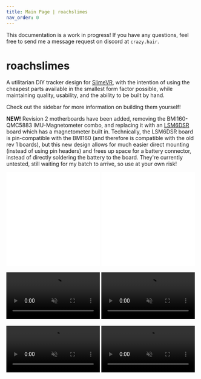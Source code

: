 ```yaml
---
title: Main Page | roachslimes
nav_order: 0
---
```


This documentation is a work in progress! If you have any questions, feel free to send me a message request on discord at `crazy.hair`.

# roachslimes

A utilitarian DIY tracker design for [SlimeVR](https://docs.slimevr.dev/), with the intention of using the cheapest parts available in the smallest form factor possible, while maintaining quality, usability, and the ability to be built by hand.

Check out the sidebar for more information on building them yourself!

**NEW!** Revision 2 motherboards have been added, removing the BMI160-QMC5883 IMU-Magnetometer combo, and replacing it with an [LSM6DSR](https://moffshop.deyta.de/products/lsm6dsr) board which has a magnetometer built in. Technically, the LSM6DSR board is pin-compatible with the BMI160 (and therefore is compatible with the old rev 1 boards), but this new design allows for much easier direct mounting (instead of using pin headers) and frees up space for a battery connector, instead of directly soldering the battery to the board. They're currently untested, still waiting for my batch to arrive, so use at your own risk!


<iframe src="rendering/mobo_viewer.html" name="mobo_viewer" scrolling="no" frameborder="1" marginheight="0px" marginwidth="0px" style="width:49%; aspect-ratio:1/1; border-width: 0" allowfullscreen></iframe>
<iframe src="rendering/dabo_viewer.html" name="dabo_viewer" scrolling="no" frameborder="1" marginheight="0px" marginwidth="0px" style="width:49%; aspect-ratio:1/1; border-width: 0" allowfullscreen></iframe>

<video src="videos/floatybouncy_mobo.mp4" style="width:49%" autoplay loop muted></video> <video src="videos/floatybouncy_dabo.mp4" style="width:49%" autoplay loop muted></video>

<video style="width:49%" src="videos/floatybouncy_mobo_case.mp4" autoplay loop muted></video> <video src="videos/floatybouncy_dabo_case.mp4" style="width:49%" autoplay loop muted></video>
